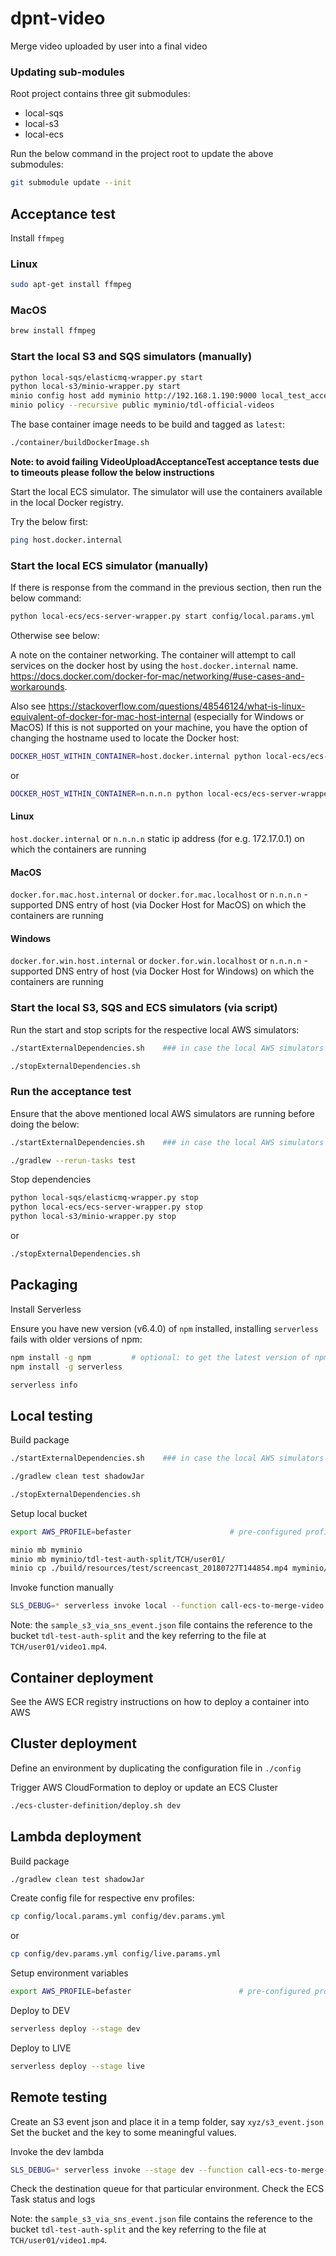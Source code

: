 # dpnt-video

Merge video uploaded by user into a final video

### Updating sub-modules

Root project contains three git submodules:

- local-sqs
- local-s3
- local-ecs

Run the below command in the project root to update the above submodules:

```bash
git submodule update --init
```

## Acceptance test

Install `ffmpeg`

### Linux

```bash
sudo apt-get install ffmpeg
```

### MacOS

```bash
brew install ffmpeg
```

### Start the local S3 and SQS simulators (manually)
```bash
python local-sqs/elasticmq-wrapper.py start
python local-s3/minio-wrapper.py start
minio config host add myminio http://192.168.1.190:9000 local_test_access_key local_test_secret_key
minio policy --recursive public myminio/tdl-official-videos
```

The base container image needs to be build and tagged as `latest`:
```bash
./container/buildDockerImage.sh
```

**Note: to avoid failing VideoUploadAcceptanceTest acceptance tests due to timeouts please follow the below instructions** 

Start the local ECS simulator. The simulator will use the containers available in the local Docker registry.

Try the below first:

```bash 
ping host.docker.internal
```

### Start the local ECS simulator (manually)

If there is response from the command in the previous section, then run the below command:

```bash
python local-ecs/ecs-server-wrapper.py start config/local.params.yml
```

Otherwise see below:

A note on the container networking. The container will attempt to call services on the docker host by using the `host.docker.internal` name.
https://docs.docker.com/docker-for-mac/networking/#use-cases-and-workarounds. 

Also see https://stackoverflow.com/questions/48546124/what-is-linux-equivalent-of-docker-for-mac-host-internal (especially for Windows or MacOS)
If this is not supported on your machine, you have the option of changing the hostname used to locate the Docker host:
```bash
DOCKER_HOST_WITHIN_CONTAINER=host.docker.internal python local-ecs/ecs-server-wrapper.py start config/local.params.yml
```
or

```bash
DOCKER_HOST_WITHIN_CONTAINER=n.n.n.n python local-ecs/ecs-server-wrapper.py start config/local.params.yml
```

#### Linux
`host.docker.internal` or `n.n.n.n` static ip address (for e.g. 172.17.0.1) on which the containers are running  

#### MacOS
`docker.for.mac.host.internal` or `docker.for.mac.localhost` or `n.n.n.n` - supported DNS entry of host (via Docker Host for MacOS) on which the containers are running 

#### Windows
`docker.for.win.host.internal` or `docker.for.win.localhost` or `n.n.n.n` - supported DNS entry of host (via Docker Host for Windows) on which the containers are running

### Start the local S3, SQS and ECS simulators (via script)

Run the start and stop scripts for the respective local AWS simulators:

```bash
./startExternalDependencies.sh    ### in case the local AWS simulators are not running
```

```bash
./stopExternalDependencies.sh
```

### Run the acceptance test

Ensure that the above mentioned local AWS simulators are running before doing the below:

```bash
./startExternalDependencies.sh    ### in case the local AWS simulators are not running
```

```bash
./gradlew --rerun-tasks test
```

Stop dependencies
```bash
python local-sqs/elasticmq-wrapper.py stop
python local-ecs/ecs-server-wrapper.py stop
python local-s3/minio-wrapper.py stop
```

or 

```bash
./stopExternalDependencies.sh
```

## Packaging

Install Serverless

Ensure you have new version (v6.4.0) of `npm` installed, installing `serverless` fails with older versions of npm:

```bash
npm install -g npm         # optional: to get the latest version of npm
npm install -g serverless

serverless info
```

## Local testing

Build package
```bash
./startExternalDependencies.sh    ### in case the local AWS simulators are not running 
```

```bash
./gradlew clean test shadowJar
```

```bash
./stopExternalDependencies.sh
```

Setup local bucket

```bash
export AWS_PROFILE=befaster                      # pre-configured profile contained in ~/.aws/credentials

minio mb myminio
minio mb myminio/tdl-test-auth-split/TCH/user01/
minio cp ./build/resources/test/screencast_20180727T144854.mp4 myminio/tdl-test-auth-split/TCH/user01/video.mp4
```

Invoke function manually

```bash
SLS_DEBUG=* serverless invoke local --function call-ecs-to-merge-video --path src/test/resources/tdl/datapoint/video/sample_s3_via_sns_event.json
```

Note: the `sample_s3_via_sns_event.json` file contains the reference to the bucket `tdl-test-auth-split` and the key referring to the file at `TCH/user01/video1.mp4`.

## Container deployment

See the AWS ECR registry instructions on how to deploy a container into AWS


## Cluster deployment

Define an environment by duplicating the configuration file in `./config`

Trigger AWS CloudFormation to deploy or update an ECS Cluster
```bash
./ecs-cluster-definition/deploy.sh dev
```

## Lambda deployment

Build package
```bash
./gradlew clean test shadowJar
```

Create config file for respective env profiles:

```bash
cp config/local.params.yml config/dev.params.yml
```

or

```bash
cp config/dev.params.yml config/live.params.yml
```

Setup environment variables

```bash
export AWS_PROFILE=befaster                        # pre-configured profile contained in ~/.aws/credentials
```

Deploy to DEV
```bash
serverless deploy --stage dev
```

Deploy to LIVE
```bash
serverless deploy --stage live
```

## Remote testing

Create an S3 event json and place it in a temp folder, say `xyz/s3_event.json`
Set the bucket and the key to some meaningful values.

Invoke the dev lambda
```bash
SLS_DEBUG=* serverless invoke --stage dev --function call-ecs-to-merge-video --path src/test/resources/tdl/datapoint/video/sample_s3_via_sns_event.json
```

Check the destination queue for that particular environment.
Check the ECS Task status and logs

Note: the `sample_s3_via_sns_event.json` file contains the reference to the bucket `tdl-test-auth-split` and the key referring to the file at `TCH/user01/video1.mp4`.
